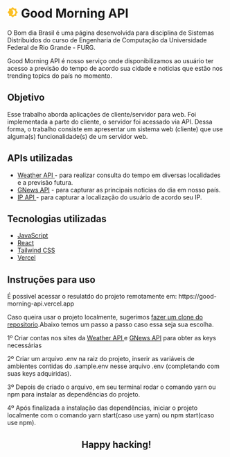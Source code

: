 <h1 ><img src="/public/logo.png" width="25px"> Good Morning API</h1>

<p>O Bom dia Brasil é uma página desenvolvida para disciplina de Sistemas Distribuidos do curso de Engenharia de Computação da Universidade Federal de Rio Grande - FURG.</p>
<p>Good Morning API é nosso serviço onde disponibilizamos ao usuário ter acesso a previsão do tempo de acordo sua cidade e noticias que estão nos trending topics do país no momento.</p>
<h2>Objetivo</h2>

<p>Esse trabalho aborda aplicações de cliente/servidor para web. Foi implementada a parte do cliente, o servidor foi acessado via API. Dessa forma, o trabalho consiste em apresentar um sistema web (cliente) que use alguma(s) funcionalidade(s) de um servidor web.</p>

<h2>APIs utilizadas</h2>

<p>
<ul>
<li><a href="https://openweathermap.org/api" traget="_blank">Weather API </a>- para realizar consulta do tempo em diversas localidades e a previsão futura.</li>
<li><a href="https://gnews.io/" traget="_blank">GNews API</a> - para capturar as principais noticias do dia em nosso país.</li>
<li><a href="https://ipapi.co/" traget="_blank" >IP API </a>- para capturar a localização do usuário de acordo seu IP.</li>
</ul>
</p>

<h2>Tecnologias utilizadas</h2>

<p>
<ul>
<li><a href="https://www.javascript.com/" traget="_blank">JavaScript</a></li>
<li><a href="https://pt-br.reactjs.org/" traget="_blank">React</a></li>
<li><a href="https://tailwindcss.com/" traget="_blank">Tailwind CSS</a></li>
<li><a href="https://vercel.com/" traget="_blank">Vercel</a></li>  
</ul>
</p>

<h2>Instruções para uso</h2>
<p>É possivel acessar o resulatdo do projeto remotamente em: https://good-morning-api.vercel.app</p>

<p>Caso queira usar o projeto localmente, sugerimos <a href="https://git-scm.com/book/pt-pt/v2/No%C3%A7%C3%B5es-B%C3%A1sicas-do-Git-Obtendo-um-Reposit%C3%B3rio-Git" target="_blank">fazer um clone do repositorio</a>.Abaixo temos um passo a passo caso essa seja sua escolha.</p>
<p>1º Criar contas nos sites da <a href="https://openweathermap.org/api" traget="_blank">Weather API </a> e <a href="https://gnews.io/" traget="_blank">GNews API</a> para obter as keys necessárias</p>

<p>2º Criar um arquivo .env na raiz do projeto, inserir as variáveis de ambientes contidas do .sample.env nesse arquivo .env (completando com suas keys adquiridas).</p>

<p>3º Depois de criado o arquivo, em seu terminal rodar o comando yarn ou npm para instalar as dependências do projeto.</p>

<p>4º Após finalizada a instalação das dependências, iniciar o projeto localmente com o comando yarn start(caso use yarn) ou npm start(caso use npm).</p>

<h2 style="text-align:center">Happy hacking!</h2>
